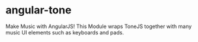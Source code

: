 # angular-tone
Make Music with AngularJS! This Module wraps ToneJS together with many music UI elements such as keyboards and pads.

